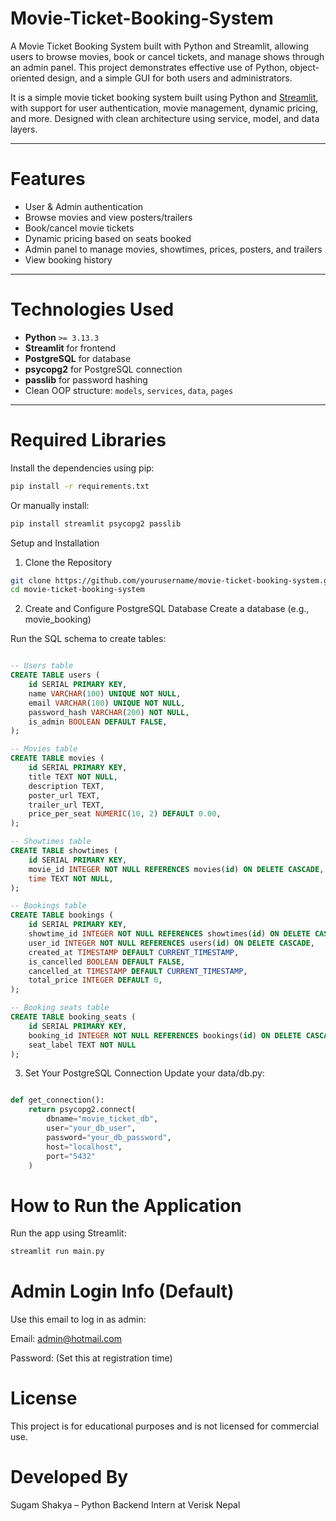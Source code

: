# Movie-Ticket-Booking-System
A Movie Ticket Booking System built with Python and Streamlit, allowing users to browse movies, book or cancel tickets, and manage shows through an admin panel. This project demonstrates effective use of Python, object-oriented design, and a simple GUI for both users and administrators.

It is a simple movie ticket booking system built using Python and [Streamlit](https://streamlit.io/), with support for user authentication, movie management, dynamic pricing, and more. Designed with clean architecture using service, model, and data layers.

---

# Features

- User & Admin authentication
- Browse movies and view posters/trailers
- Book/cancel movie tickets
- Dynamic pricing based on seats booked
- Admin panel to manage movies, showtimes, prices, posters, and trailers
- View booking history

---

# Technologies Used

- **Python** `>= 3.13.3`
- **Streamlit** for frontend
- **PostgreSQL** for database
- **psycopg2** for PostgreSQL connection
- **passlib** for password hashing
- Clean OOP structure: `models`, `services`, `data`, `pages`

---

# Required Libraries

Install the dependencies using pip:

```bash
pip install -r requirements.txt
```
Or manually install:

```bash
pip install streamlit psycopg2 passlib
```

 Setup and Installation
1. Clone the Repository
```bash
git clone https://github.com/yourusername/movie-ticket-booking-system.git
cd movie-ticket-booking-system
```

2. Create and Configure PostgreSQL Database
Create a database (e.g., movie_booking)

Run the SQL schema to create tables:

```sql

-- Users table
CREATE TABLE users (
    id SERIAL PRIMARY KEY,
    name VARCHAR(100) UNIQUE NOT NULL,
    email VARCHAR(100) UNIQUE NOT NULL,
    password_hash VARCHAR(200) NOT NULL,
    is_admin BOOLEAN DEFAULT FALSE,
);

-- Movies table
CREATE TABLE movies (
    id SERIAL PRIMARY KEY,
    title TEXT NOT NULL,
    description TEXT,
    poster_url TEXT, 
    trailer_url TEXT, 
    price_per_seat NUMERIC(10, 2) DEFAULT 0.00,
);

-- Showtimes table
CREATE TABLE showtimes (
    id SERIAL PRIMARY KEY,
    movie_id INTEGER NOT NULL REFERENCES movies(id) ON DELETE CASCADE,
    time TEXT NOT NULL,
);

-- Bookings table
CREATE TABLE bookings (
    id SERIAL PRIMARY KEY,
    showtime_id INTEGER NOT NULL REFERENCES showtimes(id) ON DELETE CASCADE,
    user_id INTEGER NOT NULL REFERENCES users(id) ON DELETE CASCADE,
    created_at TIMESTAMP DEFAULT CURRENT_TIMESTAMP,
    is_cancelled BOOLEAN DEFAULT FALSE,
    cancelled_at TIMESTAMP DEFAULT CURRENT_TIMESTAMP,
    total_price INTEGER DEFAULT 0,
);

-- Booking seats table
CREATE TABLE booking_seats (
    id SERIAL PRIMARY KEY,
    booking_id INTEGER NOT NULL REFERENCES bookings(id) ON DELETE CASCADE,
    seat_label TEXT NOT NULL
);

```
3. Set Your PostgreSQL Connection
Update your data/db.py:

```python

def get_connection():
    return psycopg2.connect(
        dbname="movie_ticket_db",
        user="your_db_user",
        password="your_db_password",  
        host="localhost",
        port="5432"
    )
```
# How to Run the Application
Run the app using Streamlit:

```bash
streamlit run main.py
```

# Admin Login Info (Default)
Use this email to log in as admin:

Email: admin@hotmail.com

Password: (Set this at registration time)

# License
This project is for educational purposes and is not licensed for commercial use.

# Developed By
Sugam Shakya – Python Backend Intern at Verisk Nepal
